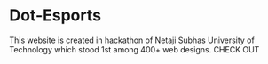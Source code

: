 # Dot-Esports
This website is created in hackathon of Netaji Subhas University of Technology which stood 1st among 400+ web designs. CHECK OUT 

